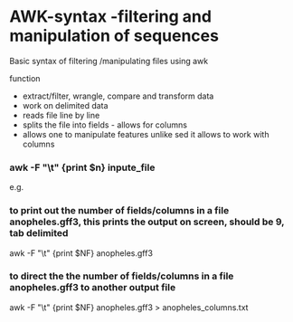 # AWK-syntax -filtering and manipulation of sequences
Basic syntax of filtering /manipulating files using awk

function
  - extract/filter, wrangle, compare and transform data
  - work on delimited data
  - reads file line by line
  - splits the file into fields - allows for columns
  - allows one to manipulate features unlike sed it allows to work with columns
 
 ### awk -F "\t" {print $n} inpute_file

e.g. 
### to print out the number of fields/columns in a file anopheles.gff3, this prints the output on screen, should be 9, tab delimited
awk -F "\t" {print $NF} anopheles.gff3

### to direct the the number of fields/columns in a file anopheles.gff3 to another output file
awk -F "\t" {print $NF} anopheles.gff3 > anopheles_columns.txt





 

